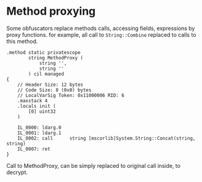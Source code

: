 # Method proxying

Some obfuscators replace methods calls, accessing fields, expressions by proxy functions. for example, all call to `String::Combine` replaced to calls to this method.

```
.method static privatescope 
        string MethodProxy (
            string '',
            string ''
        ) cil managed 
{
    // Header Size: 12 bytes
    // Code Size: 8 (0x8) bytes
    // LocalVarSig Token: 0x11000006 RID: 6
    .maxstack 4
    .locals init (
        [0] uint32
    )

    IL_0000: ldarg.0
    IL_0001: ldarg.1
    IL_0002: call      string [mscorlib]System.String::Concat(string, string)
    IL_0007: ret
}
```

Call to MethodProxy, can be simply replaced to original call inside, to decrypt.
